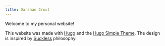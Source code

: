 ```yaml
---
title: Darshan Crout
---
```


Welcome to my personal website!

This website was made with [Hugo](https://gohugo.io/) and the [Hugo Simple Theme](https://github.com/Xzya/simple-hugo-theme). The design is inspired by [Suckless](https://suckless.org/) philosophy.
